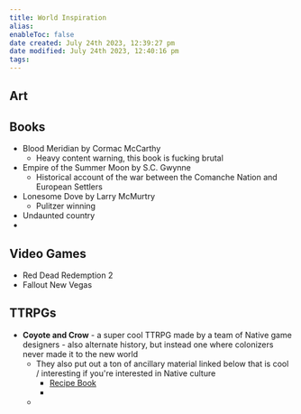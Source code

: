 ```yaml
---
title: World Inspiration
alias: 
enableToc: false
date created: July 24th 2023, 12:39:27 pm
date modified: July 24th 2023, 12:40:16 pm
tags: 
---
```

## Art


## Books
- Blood Meridian by Cormac McCarthy
	- Heavy content warning, this book is fucking brutal
- Empire of the Summer Moon by S.C. Gwynne
	- Historical account of the war between the Comanche Nation and European Settlers
- Lonesome Dove by Larry McMurtry
	- Pulitzer winning 
- Undaunted country
- 

## Video Games
- Red Dead Redemption 2
- Fallout New Vegas

## TTRPGs
- **Coyote and Crow** - a super cool TTRPG made by a team of Native game designers - also alternate history, but instead one where colonizers never made it to the new world
	- They also put out a ton of ancillary material linked below that is cool / interesting if you're interested in Native culture
		- [Recipe Book](https://coyoteandcrow.net/wp-content/uploads/2022/11/Coyote-Crow-Recipe-Cards.pdf)
		- 
	- 
